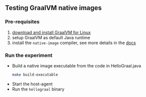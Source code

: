 ## Testing GraalVM native images

### Pre-requisites

1. [download and install GraalVM for Linux](https://www.graalvm.org/22.3/docs/getting-started/linux/) 
2. setup GraalVM as default Java runtime
3. install the `native-image` compiler, see more details in the 
  [docs](https://www.graalvm.org/22.3/reference-manual/native-image/#install-native-image)

### Run the experiment

- Build a native image executable from the code in HelloGraal.java
    ```bash
    make build-executable
    ```
- Start the host-agent
- Run the `hellograal` binary
